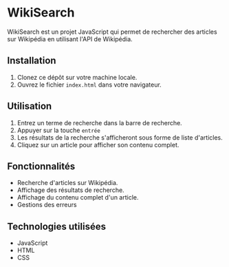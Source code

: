 # WikiSearch

WikiSearch est un projet JavaScript qui permet de rechercher des articles sur Wikipédia en utilisant l'API de Wikipédia.

## Installation

1. Clonez ce dépôt sur votre machine locale.
2. Ouvrez le fichier `index.html` dans votre navigateur.

## Utilisation

1. Entrez un terme de recherche dans la barre de recherche.
2. Appuyer sur la touche `entrée`
3. Les résultats de la recherche s'afficheront sous forme de liste d'articles.
4. Cliquez sur un article pour afficher son contenu complet.

## Fonctionnalités

- Recherche d'articles sur Wikipédia.
- Affichage des résultats de recherche.
- Affichage du contenu complet d'un article.
- Gestions des erreurs

## Technologies utilisées

- JavaScript
- HTML
- CSS
